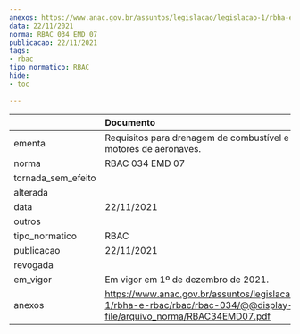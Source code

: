 ```yaml
---
anexos: https://www.anac.gov.br/assuntos/legislacao/legislacao-1/rbha-e-rbac/rbac/rbac-034/@@display-file/arquivo_norma/RBAC34EMD07.pdf
data: 22/11/2021
norma: RBAC 034 EMD 07
publicacao: 22/11/2021
tags:
- rbac
tipo_normatico: RBAC
hide: 
- toc 
 
---
```


|                    | Documento                                                                                                                       |
|:-------------------|:--------------------------------------------------------------------------------------------------------------------------------|
| ementa             | Requisitos para drenagem de combustível e emissões de motores de aeronaves.                                                     |
| norma              | RBAC 034 EMD 07                                                                                                                 |
| tornada_sem_efeito |                                                                                                                                 |
| alterada           |                                                                                                                                 |
| data               | 22/11/2021                                                                                                                      |
| outros             |                                                                                                                                 |
| tipo_normatico     | RBAC                                                                                                                            |
| publicacao         | 22/11/2021                                                                                                                      |
| revogada           |                                                                                                                                 |
| em_vigor           | Em vigor em 1º de dezembro de 2021.                                                                                             |
| anexos             | https://www.anac.gov.br/assuntos/legislacao/legislacao-1/rbha-e-rbac/rbac/rbac-034/@@display-file/arquivo_norma/RBAC34EMD07.pdf |